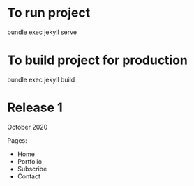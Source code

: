 # To run project
bundle exec jekyll serve

# To build project for production
bundle exec jekyll build

# Release 1
October 2020

Pages:
- Home
- Portfolio
- Subscribe
- Contact
